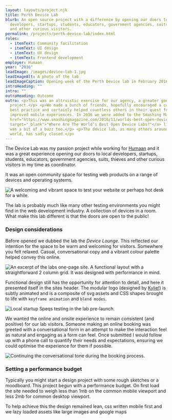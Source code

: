 ```yaml
---
layout: layouts/project.njk
title: Perth Device Lab
blurb: An open source project with a difference by opening our doors to local
  developers, startups, students, educators, government agencies, suits, thieves
  and other curious visitors.
permalink: /projects/perth-device-lab/index.html
roles:
  - itemText: Community facilitation
  - itemText: UI design
  - itemText: UX design
  - itemText: Frontend development
employer: Humaan
year: "2016"
leadImage: /images/device-lab-1.jpg
leadImageAlt: A photo of the lab
leadImageCaption: Opening week of the Perth Device lab in February 2016. So neat and tidy!
introHeading: ""
intro: ""
outroHeading: Outcome
outro: <p>This was an altruistic exercise for our agency, a greater good
  project.</p> <p>We made a bunch of friends, hopefully encouraged a culture of
  best practice and certainly helped countless others in their quest for
  improved mobile experiences. In 2016 we were added to the Smashing Magazine <a
  href="https://www.smashingmagazine.com/2016/11/worlds-best-open-device-labs/"
  target="_blank">"Where Are The World’s Best Open Device Labs?"</a> list which
  was a bit of a buzz too.</p> <p>The device lab, as many others around the
  world, has sadly closed.</p>
---
```

The Device Lab was my passion project while working for [Humaan](http://humaan.com/ "Visit Humaan") and it was a great experience opening our doors to local developers, startups, students, educators, government agencies, suits, thieves and other curious visitors in my time as coordinator. 

It was an open community space for testing web products on a range of devices and operating systems.

![](/images/device-lab-2.jpg "A welcoming and vibrant space to test your website or perhaps hot desk for a while.")

The lab is probably much like many other testing environments you might find in the web development industry. A collection of devices in a room. What make this lab different is that the doors are open to the public!

### Design considerations

Before opened we dubbed the lab the *Device Lounge*. This reflected our intention for the space to be warm and welcoming for visitors. Somewhere you felt relaxed. Casual, conversational copy and a vibrant colour palette helped convey this online.

![](/images/lab-hero-desktop-2.jpg "An excerpt of the labs one-page site. A functional layout with a straightforward 2 column grid. It was designed with performance in mind.")

Functional design still has the opportunity for attention to detail, and here it presented itself in the sites header. The modular logo (designed by [Kylie!](https://twitter.com/kylietimpani)) is subtly animated and is a composite of svg assets and CSS shapes brought to life with `keyframe animation` and `blend modes`.

![](/images/urvin.jpg "Local startup Speqs testing in the lab pre-launch.")

We wanted the online and onsite experience to remain consistent (and positive) for our lab visitors. Someone making an online booking was greeted with a conversational form in an attempt to make the interaction feel as natural and engaging as a form can feel. Once submitted I would follow up with a phone call to quantify their needs and expectations, ensuring we could optimise the experience for them if possible.

![](/images/lab-booking.gif " Continuing the conversational tone during the booking process.")

### Setting a performance budget

Typically you might start a design project with some rough sketches or a moodboard. This project begun with a performance budget. On first load the site needed to weigh less than 1mb on the common mobile viewport and less 2mb for common desktop viewport.

To help achieve this the design remained lean, css written mobile first and we lazy loaded assets like large images and google maps